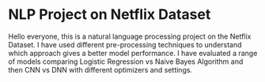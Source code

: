 # NLP Project on Netflix Dataset
Hello everyone, this is a natural language processing project on the Netflix Dataset. I have used different pre-processing techniques to understand which approach gives a better model performance. I have evaluated a range of models comparing Logistic Regression vs Naive Bayes Algorithm and then CNN vs DNN with different optimizers and settings.
